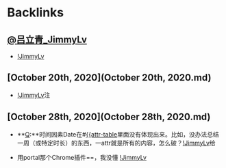 
# Backlinks
## [@吕立青_JimmyLv](@吕立青_JimmyLv.md)
- [!JimmyLv](!JimmyLv.md)

## [October 20th, 2020](October 20th, 2020.md)
- [!JimmyLv](!JimmyLv.md)注

## [October 28th, 2020](October 28th, 2020.md)
- **[Q](Q.md):**时间因素Date在#[{{attr-table]({{attr-table.md)里面没有体现出来。比如，没办法总结一周（或特定时长）的东西，一attr就是所有的内容，怎么破？[!JimmyLv](!JimmyLv.md)给

- 用portal那个Chrome插件==，我没懂 [!JimmyLv](!JimmyLv.md)

